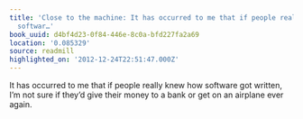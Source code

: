 ```yaml
---
title: 'Close to the machine: It has occurred to me that if people really knew how
  softwar…'
book_uuid: d4bf4d23-0f84-446e-8c0a-bfd227fa2a69
location: '0.085329'
source: readmill
highlighted_on: '2012-12-24T22:51:47.000Z'
---
```


It has occurred to me that if people really knew how software got written, I’m not sure if they’d give their money to a bank or get on an airplane ever again.